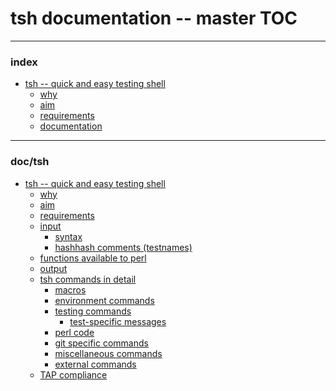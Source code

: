 # tsh documentation -- master TOC

----

<a name="index"></a>

### index

  * [tsh -- quick and easy testing shell](index.html#index_tsh_quick_and_easy_testing_shell_)
      * [why](index.html#index_why_)
      * [aim](index.html#index_aim_)
      * [requirements](index.html#index_requirements_)
      * [documentation](index.html#index_documentation_)

----

<a name="doc/tsh"></a>

### doc/tsh

  * [tsh -- quick and easy testing shell](doc/tsh.html#tsh) <!-- (tsh) -->
      * [why](doc/tsh.html#doc_tsh_why_)
      * [aim](doc/tsh.html#doc_tsh_aim_)
      * [requirements](doc/tsh.html#doc_tsh_requirements_)
      * [input](doc/tsh.html#doc_tsh_input_)
          * [syntax](doc/tsh.html#doc_tsh_syntax_)
          * [hashhash comments (testnames)](doc/tsh.html#doc_tsh_hashhash_comments_testnames__)
      * [functions available to perl](doc/tsh.html#doc_tsh_functions_available_to_perl_)
      * [output](doc/tsh.html#doc_tsh_output_)
      * [tsh commands in detail](doc/tsh.html#doc_tsh_tsh_commands_in_detail_)
          * [macros](doc/tsh.html#doc_tsh_macros_)
          * [environment commands](doc/tsh.html#doc_tsh_environment_commands_)
          * [testing commands](doc/tsh.html#doc_tsh_testing_commands_)
              * [test-specific messages](doc/tsh.html#doc_tsh_test_specific_messages_)
          * [perl code](doc/tsh.html#doc_tsh_perl_code_)
          * [git specific commands](doc/tsh.html#doc_tsh_git_specific_commands_)
          * [miscellaneous commands](doc/tsh.html#doc_tsh_miscellaneous_commands_)
          * [external commands](doc/tsh.html#doc_tsh_external_commands_)
      * [TAP compliance](doc/tsh.html#doc_tsh_TAP_compliance_)
